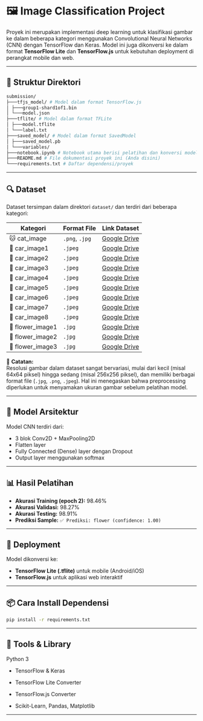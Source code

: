 # 🖼️ Image Classification Project

Proyek ini merupakan implementasi deep learning untuk klasifikasi gambar ke dalam beberapa kategori menggunakan Convolutional Neural Networks (CNN) dengan TensorFlow dan Keras. Model ini juga dikonversi ke dalam format **TensorFlow Lite** dan **TensorFlow.js** untuk kebutuhan deployment di perangkat mobile dan web.

---

## 📁 Struktur Direktori
```bash
submission/
├───tfjs_model/ # Model dalam format TensorFlow.js
│ ├───group1-shard1of1.bin
│ └───model.json
├───tflite/ # Model dalam format TFLite
│ ├───model.tflite
│ └───label.txt
├───saved_model/ # Model dalam format SavedModel
│ ├───saved_model.pb
│ └───variables/
├───notebook.ipynb # Notebook utama berisi pelatihan dan konversi model
├───README.md # File dokumentasi proyek ini (Anda disini)
└───requirements.txt # Daftar dependensi/proyek
```
---

## 🔍 Dataset

Dataset tersimpan dalam direktori `dataset/` dan terdiri dari beberapa kategori:

| Kategori       | Format File     | Link Dataset                                                                                  |
|----------------|------------------|-----------------------------------------------------------------------------------------------|
| 🐱 cat_image    | `.png`, `.jpg`   | [Google Drive](https://drive.google.com/drive/folders/1MrzZwGCUnE1mORZ8votd6yxrHllqFxk5?usp=drive_link) |
| 🚗 car_image1   | `.jpeg`          | [Google Drive](https://drive.google.com/drive/folders/1-gK5XGUqNEOx5E25kR1mytco-LfE6xwP?usp=drive_link) |
| 🚗 car_image2   | `.jpeg`          | [Google Drive](https://drive.google.com/drive/folders/1XdJsHKxA1cDYa5P-k3CdDkd_XhTu2i6c?usp=drive_link) |
| 🚗 car_image3   | `.jpeg`          | [Google Drive](https://drive.google.com/drive/folders/1ZF1o8QETklAu1yHPO8vkzY4JU6QsQXhX?usp=drive_link) |
| 🚗 car_image4   | `.jpeg`          | [Google Drive](https://drive.google.com/drive/folders/1_-Bz4VtuaLaX2EW99n5YiUbXb4qo1Hvb?usp=drive_link) |
| 🚗 car_image5   | `.jpeg`          | [Google Drive](https://drive.google.com/drive/folders/1u-gySSMaa44T28lQnaB1SHTnZvAzMYPY?usp=drive_link) |
| 🚗 car_image6   | `.jpeg`          | [Google Drive](https://drive.google.com/drive/folders/1EppOA47fqLf_pELEuM1pa62HWVF4x28a?usp=drive_link) |
| 🚗 car_image7   | `.jpeg`          | [Google Drive](https://drive.google.com/drive/folders/1IoVHgWV3ncba7BnAQZpnMgdDM7R6RMwp?usp=drive_link) |
| 🚗 car_image8   | `.jpeg`          | [Google Drive](https://drive.google.com/drive/folders/1JwKwHZQuCXJzpj3pGhsmoa77PfD6duYs?usp=drive_link) |
| 🌻 flower_image1| `.jpg`           | [Google Drive](https://drive.google.com/drive/folders/12JhgAcSUwMAO62qVLTIYg6W06r6GhtJV?usp=drive_link) |
| 🌼 flower_image2| `.jpg`           | [Google Drive](https://drive.google.com/drive/folders/1hDKl19jo4oYBQFE9gHeu7V-8MBUlc29S?usp=drive_link) |
| 🌼 flower_image3| `.jpg`           | [Google Drive](https://drive.google.com/drive/folders/132IYg7i2r5O2dvZCBgoD_boI4Whb7TzN?usp=drive_link) |

📌 **Catatan:**  
Resolusi gambar dalam dataset sangat bervariasi, mulai dari kecil (misal 64x64 piksel) hingga sedang (misal 256x256 piksel), dan memiliki berbagai format file (`.jpg`, `.png`, `.jpeg`). Hal ini menegaskan bahwa preprocessing diperlukan untuk menyamakan ukuran gambar sebelum pelatihan model.

---

## 🧠 Model Arsitektur

Model CNN terdiri dari:
- 3 blok Conv2D + MaxPooling2D
- Flatten layer
- Fully Connected (Dense) layer dengan Dropout
- Output layer menggunakan softmax

---

## 📊 Hasil Pelatihan

- **Akurasi Training (epoch 2):** 98.46%
- **Akurasi Validasi:** 98.27%
- **Akurasi Testing:** 98.91%
- **Prediksi Sample:** `✅ Prediksi: flower (confidence: 1.00)`

---

## 🚀 Deployment

Model dikonversi ke:
- **TensorFlow Lite (.tflite)** untuk mobile (Android/iOS)
- **TensorFlow.js** untuk aplikasi web interaktif

---

## 📦 Cara Install Dependensi

```bash
pip install -r requirements.txt

```
--- 

## 🤖 Tools & Library
Python 3

- TensorFlow & Keras

- TensorFlow Lite Converter

- TensorFlow.js Converter

- Scikit-Learn, Pandas, Matplotlib

---
